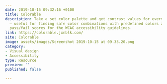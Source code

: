 ```yaml
---
date: 2019-10-15 09:32:16 +0100
title: Colorable
description: Take a set color palette and get contrast values for every possible combination
  – useful for finding safe color combinations with predefined colors and includes
  pass/fail scores for the WCAG accessibility guidelines.
link: https://colorable.jxnblk.com/
site: Colorable
image: assets/images/Screenshot 2019-10-15 at 09.33.20.png
category:
- Visual design
- Accessibility
type: Resource
preview: ''
published: false

---
```

